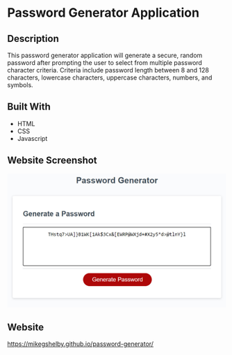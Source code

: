 # Password Generator Application

## Description
This password generator application will generate a secure, random password after prompting the user to select from multiple password character criteria. Criteria include password length between 8 and 128 characters, lowercase characters, uppercase characters, numbers, and symbols.

## Built With
* HTML
* CSS
* Javascript

## Website Screenshot
![Password Generator Application Screenshot](https://github.com/mikegshelby/password-generator/raw/master/assets/images/password-generator-screenshot.jpg "Application Screenshot")


## Website
https://mikegshelby.github.io/password-generator/